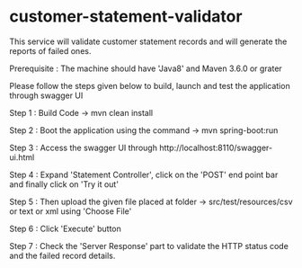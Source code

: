 # customer-statement-validator

This service will validate customer statement records and will generate the reports of failed ones.

Prerequisite : The machine should have 'Java8' and Maven 3.6.0 or grater

Please follow the steps given below to build, launch and test the application through swagger UI

Step 1 : Build Code -> mvn clean install

Step 2 : Boot the application using the command -> mvn spring-boot:run

Step 3 : Access the swagger UI through http://localhost:8110/swagger-ui.html

Step 4 : Expand 'Statement Controller', click on the 'POST' end point bar and finally click on 'Try it out' 

Step 5 : Then upload the given file placed at folder -> src/test/resources/csv or text or xml using 'Choose File'  

Step 6 : Click 'Execute' button

Step 7 : Check the 'Server Response' part to validate the HTTP status code and the failed record details. 